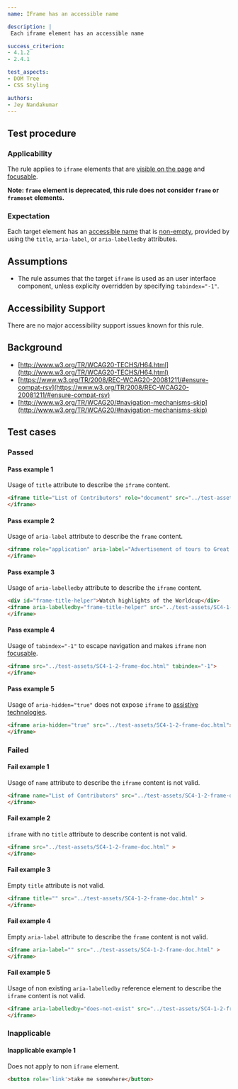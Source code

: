 ```yaml
---
name: IFrame has an accessible name

description: |
 Each iframe element has an accessible name

success_criterion:
- 4.1.2
- 2.4.1

test_aspects:
- DOM Tree
- CSS Styling

authors:
- Jey Nandakumar
---
```


## Test procedure

### Applicability

The rule applies to `iframe` elements that are [visible on the page](#visible-on-the-page) and [focusable](#focusable).

**Note: `frame` element is deprecated, this rule does not consider `frame` or `frameset` elements.**

### Expectation

Each target element has an [accessible name](#accessible-name) that is [non-empty](#non-empty), provided by using the `title`, `aria-label`, or `aria-labelledby` attributes.

## Assumptions

- The rule assumes that the target `iframe` is used as an user interface component, unless explicity overridden by specifying `tabindex="-1"`.

## Accessibility Support

There are no major accessibility support issues known for this rule.

## Background

- [http://www.w3.org/TR/WCAG20-TECHS/H64.html](http://www.w3.org/TR/WCAG20-TECHS/H64.html)
- [https://www.w3.org/TR/2008/REC-WCAG20-20081211/#ensure-compat-rsv](https://www.w3.org/TR/2008/REC-WCAG20-20081211/#ensure-compat-rsv)
- [http://www.w3.org/TR/WCAG20/#navigation-mechanisms-skip](http://www.w3.org/TR/WCAG20/#navigation-mechanisms-skip)

## Test cases

### Passed

#### Pass example 1

Usage of `title` attribute to describe the `iframe` content.

```html
<iframe title="List of Contributors" role="document" src="../test-assets/SC4-1-2-frame-doc.html">
</iframe>
```

#### Pass example 2

Usage of `aria-label` attribute to describe the `frame` content.

```html
<iframe role="application" aria-label="Advertisement of tours to Great Wall of China" src="../test-assets/SC4-1-2-frame-doc.html" >
</iframe>
```

#### Pass example 3

Usage of `aria-labelledby` attribute to describe the `iframe` content.

```html
<div id="frame-title-helper">Watch highlights of the Worldcup</div>
<iframe aria-labelledby="frame-title-helper" src="../test-assets/SC4-1-2-frame-doc.html">
</iframe>
```

#### Pass example 4

Usage of `tabindex="-1"` to escape navigation and makes `iframe` non [focusable](#focusable).

```html
<iframe src="../test-assets/SC4-1-2-frame-doc.html" tabindex="-1">
</iframe>
```

#### Pass example 5

Usage of `aria-hidden="true"` does not expose `iframe` to [assistive technologies](#exposed-to-assistive-technologies).

```html
<iframe aria-hidden="true" src="../test-assets/SC4-1-2-frame-doc.html">
</iframe>
```

### Failed

#### Fail example 1

Usage of `name` attribute to describe the `iframe` content is not valid.

```html
<iframe name="List of Contributors" src="../test-assets/SC4-1-2-frame-doc.html" >
</iframe>
```

#### Fail example 2

`iframe` with no `title` attribute to describe content is not valid.

```html
<iframe src="../test-assets/SC4-1-2-frame-doc.html" >
</iframe>
```

#### Fail example 3

Empty `title` attribute is not valid.

```html
<iframe title="" src="../test-assets/SC4-1-2-frame-doc.html" >
</iframe>
```

#### Fail example 4

Empty `aria-label` attribute to describe the `frame` content is not valid.

```html
<iframe aria-label="" src="../test-assets/SC4-1-2-frame-doc.html" >
</iframe>
```

#### Fail example 5

Usage of non existing `aria-labelledby` reference element to describe the `iframe` content is not valid.

```html
<iframe aria-labelledby="does-not-exist" src="../test-assets/SC4-1-2-frame-doc.html">
</iframe>
```

### Inapplicable

#### Inapplicable example 1

Does not apply to non `iframe` element.

```html
<button role='link'>take me somewhere</button>
```
